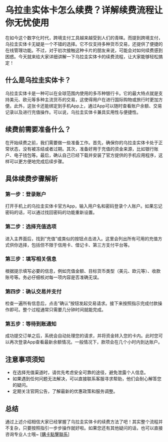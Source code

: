 # 乌拉圭实体卡怎么续费？详解续费流程让你无忧使用

在如今这个数字化时代，跨境支付工具越来越受到人们的青睐。而提到跨境支付，乌拉圭实体卡无疑是一个不错的选择。它不仅支持多种货币交易，还提供了便捷的在线管理功能。不过，对于初次接触这种卡片的朋友来说，可能会对如何续费感到困惑。今天就来给大家详细讲解一下乌拉圭实体卡的续费流程，让大家能够轻松搞定！

## 什么是乌拉圭实体卡？

乌拉圭实体卡是一种可以在全球范围内使用的多币种银行卡。它的最大特点就是支持美元、欧元等多种主流货币的交易，这使得用户在进行国际购物或旅行时更加方便。此外，这张卡还能绑定到手机App上，通过App可以随时查看账户余额、交易记录以及进行充值操作。可以说，乌拉圭实体卡兼具实用性与便捷性。

## 续费前需要准备什么？

在开始续费之前，我们需要做一些准备工作。首先，确保你的乌拉圭实体卡处于正常状态，没有被冻结或者过期。其次，准备好用于充值的资金来源，比如银行账户、电子钱包等。最后，确认自己已经下载并安装了官方提供的手机应用程序，这样可以更方便地完成后续步骤。

## 具体续费步骤解析

### 第一步：登录账户
打开手机上的乌拉圭实体卡官方App，输入用户名和密码登录个人账户。如果忘记密码的话，可以通过找回密码的功能重新设置。

### 第二步：选择充值选项
进入主界面后，找到“充值”或类似的按钮点击进入。这里会列出所有可用的充值方式供你选择，包括但不限于信用卡、借记卡、第三方支付平台等。

### 第三步：填写相关信息
根据提示填写必要的信息，例如充值金额、目标货币类型（美元、欧元等）、收款账号等。务必仔细核对每一项内容是否准确无误。

### 第四步：确认交易并支付
检查一遍所有信息后，点击“确认”按钮发起交易请求。接下来按照指示完成付款操作即可。整个过程通常只需要几分钟时间就能完成。

### 第五步：等待到账通知
成功提交订单之后，系统会自动处理您的请求，并将资金转入您的卡内。此时您可以再次登录App查看最新余额情况。一般情况下，款项会在几个小时内到达账户。

## 注意事项须知

- 在选择充值渠道时，请优先考虑安全可靠的途径，避免泄露个人信息。
- 如果遇到任何问题无法解决，可以直接联系客服寻求帮助，他们会耐心解答您的疑问。
- 定期关注官网公告，了解最新的优惠政策和服务调整。

## 总结

通过上述介绍相信大家已经掌握了乌拉圭实体卡的续费方法了吧！其实整个流程并不复杂，只要按照指引一步步操作就好啦。如果您还有其他疑问的话，也可以直接咨询专业人士哦~ [[購卡點擊聯系](https://t.me/s/SXDXQF)]